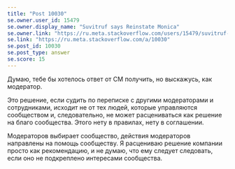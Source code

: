 ```yaml
---
title: "Post 10030"
se.owner.user_id: 15479
se.owner.display_name: "Suvitruf says Reinstate Monica"
se.owner.link: "https://ru.meta.stackoverflow.com/users/15479/suvitruf-says-reinstate-monica"
se.link: "https://ru.meta.stackoverflow.com/a/10030"
se.post_id: 10030
se.post_type: answer
se.score: 15
---
```

<p>Думаю, тебе бы хотелось ответ от CM получить, но выскажусь, как модератор.</p>

<p>Это решение, если судить по переписке с другими модераторами и сотрудниками, исходит не от тех людей, которые управляются сообществом и, следовательно, не может расцениваться как решение на благо сообщества. Этого нету в правилах, нету в соглашении.</p>

<p>Модераторов выбирает сообщество, действия модераторов направлены на помощь сообществу. Я расцениваю решение компании просто как рекомендацию, и не думаю, что ему следует следовать, если оно не подкреплено интересами сообщества.</p>
